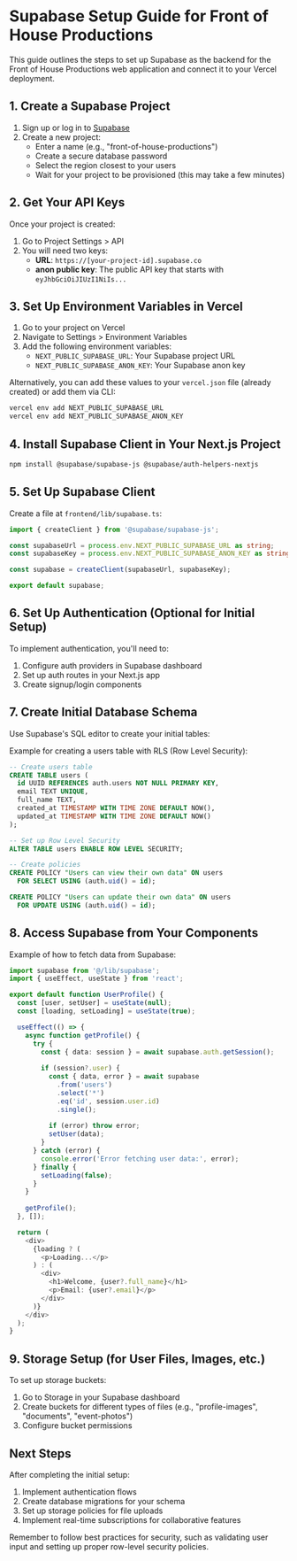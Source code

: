 # Supabase Setup Guide for Front of House Productions

This guide outlines the steps to set up Supabase as the backend for the Front of House Productions web application and connect it to your Vercel deployment.

## 1. Create a Supabase Project

1. Sign up or log in to [Supabase](https://supabase.com)
2. Create a new project:
   - Enter a name (e.g., "front-of-house-productions")
   - Create a secure database password
   - Select the region closest to your users
   - Wait for your project to be provisioned (this may take a few minutes)

## 2. Get Your API Keys

Once your project is created:

1. Go to Project Settings > API
2. You will need two keys:
   - **URL**: `https://[your-project-id].supabase.co`
   - **anon public key**: The public API key that starts with `eyJhbGciOiJIUzI1NiIs...`

## 3. Set Up Environment Variables in Vercel

1. Go to your project on Vercel
2. Navigate to Settings > Environment Variables
3. Add the following environment variables:
   - `NEXT_PUBLIC_SUPABASE_URL`: Your Supabase project URL
   - `NEXT_PUBLIC_SUPABASE_ANON_KEY`: Your Supabase anon key

Alternatively, you can add these values to your `vercel.json` file (already created) or add them via CLI:

```bash
vercel env add NEXT_PUBLIC_SUPABASE_URL
vercel env add NEXT_PUBLIC_SUPABASE_ANON_KEY
```

## 4. Install Supabase Client in Your Next.js Project

```bash
npm install @supabase/supabase-js @supabase/auth-helpers-nextjs
```

## 5. Set Up Supabase Client

Create a file at `frontend/lib/supabase.ts`:

```typescript
import { createClient } from '@supabase/supabase-js';

const supabaseUrl = process.env.NEXT_PUBLIC_SUPABASE_URL as string;
const supabaseKey = process.env.NEXT_PUBLIC_SUPABASE_ANON_KEY as string;

const supabase = createClient(supabaseUrl, supabaseKey);

export default supabase;
```

## 6. Set Up Authentication (Optional for Initial Setup)

To implement authentication, you'll need to:

1. Configure auth providers in Supabase dashboard
2. Set up auth routes in your Next.js app
3. Create signup/login components

## 7. Create Initial Database Schema

Use Supabase's SQL editor to create your initial tables:

Example for creating a users table with RLS (Row Level Security):

```sql
-- Create users table
CREATE TABLE users (
  id UUID REFERENCES auth.users NOT NULL PRIMARY KEY,
  email TEXT UNIQUE,
  full_name TEXT,
  created_at TIMESTAMP WITH TIME ZONE DEFAULT NOW(),
  updated_at TIMESTAMP WITH TIME ZONE DEFAULT NOW()
);

-- Set up Row Level Security
ALTER TABLE users ENABLE ROW LEVEL SECURITY;

-- Create policies
CREATE POLICY "Users can view their own data" ON users
  FOR SELECT USING (auth.uid() = id);

CREATE POLICY "Users can update their own data" ON users
  FOR UPDATE USING (auth.uid() = id);
```

## 8. Access Supabase from Your Components

Example of how to fetch data from Supabase:

```typescript
import supabase from '@/lib/supabase';
import { useEffect, useState } from 'react';

export default function UserProfile() {
  const [user, setUser] = useState(null);
  const [loading, setLoading] = useState(true);

  useEffect(() => {
    async function getProfile() {
      try {
        const { data: session } = await supabase.auth.getSession();
        
        if (session?.user) {
          const { data, error } = await supabase
            .from('users')
            .select('*')
            .eq('id', session.user.id)
            .single();
            
          if (error) throw error;
          setUser(data);
        }
      } catch (error) {
        console.error('Error fetching user data:', error);
      } finally {
        setLoading(false);
      }
    }
    
    getProfile();
  }, []);

  return (
    <div>
      {loading ? (
        <p>Loading...</p>
      ) : (
        <div>
          <h1>Welcome, {user?.full_name}</h1>
          <p>Email: {user?.email}</p>
        </div>
      )}
    </div>
  );
}
```

## 9. Storage Setup (for User Files, Images, etc.)

To set up storage buckets:

1. Go to Storage in your Supabase dashboard
2. Create buckets for different types of files (e.g., "profile-images", "documents", "event-photos")
3. Configure bucket permissions

## Next Steps

After completing the initial setup:

1. Implement authentication flows
2. Create database migrations for your schema
3. Set up storage policies for file uploads
4. Implement real-time subscriptions for collaborative features

Remember to follow best practices for security, such as validating user input and setting up proper row-level security policies.
